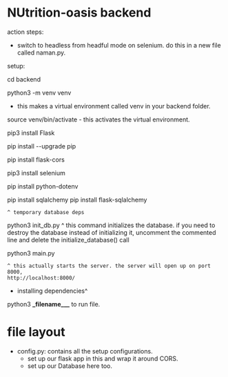 # NUtrition-oasis backend

action steps:

- switch to headless from headful mode on selenium. do this in a new file called naman.py.

setup:

cd backend

python3 -m venv venv

- this makes a virtual environment called venv in your backend folder.

source venv/bin/activate - this activates the virtual environment.

pip3 install Flask

pip install --upgrade pip

pip install flask-cors

pip3 install selenium

pip install python-dotenv

pip install sqlalchemy
pip install flask-sqlalchemy

    ^ temporary database deps

python3 init_db.py
^ this command initializes the database. if you need to destroy the database instead of initializing it, uncomment the commented line and delete the initialize_database() call

python3 main.py

    ^ this actually starts the server. the server will open up on port 8000,
    http://localhost:8000/

- installing dependencies^

python3 **\_**filename**\_\_\_** to run file.

# file layout

- config.py: contains all the setup configurations.
  - set up our flask app in this and wrap it around CORS.
  - set up our Database here too.
